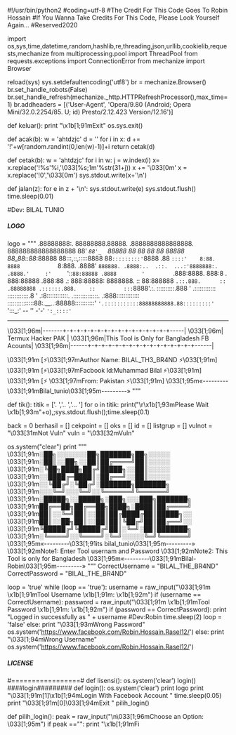 #!/usr/bin/python2
#coding=utf-8
#The Credit For This Code Goes To Robin Hossain
#If You Wanna Take Credits For This Code, Please Look Yourself Again...
#Reserved2020
 
 
import os,sys,time,datetime,random,hashlib,re,threading,json,urllib,cookielib,requests,mechanize
from multiprocessing.pool import ThreadPool
from requests.exceptions import ConnectionError
from mechanize import Browser
 
 
reload(sys)
sys.setdefaultencoding('utf8')
br = mechanize.Browser()
br.set_handle_robots(False)
br.set_handle_refresh(mechanize._http.HTTPRefreshProcessor(),max_time=1)
br.addheaders = [('User-Agent', 'Opera/9.80 (Android; Opera Mini/32.0.2254/85. U; id) Presto/2.12.423 Version/12.16')]
 
 
def keluar():
	print "\x1b[1;91mExit"
	os.sys.exit()
 
 
def acak(b):
    w = 'ahtdzjc'
    d = ''
    for i in x:
        d += '!'+w[random.randint(0,len(w)-1)]+i
    return cetak(d)
 
 
def cetak(b):
    w = 'ahtdzjc'
    for i in w:
        j = w.index(i)
        x= x.replace('!%s'%i,'\033[%s;1m'%str(31+j))
    x += '\033[0m'
    x = x.replace('!0','\033[0m')
    sys.stdout.write(x+'\n')
 
 
def jalan(z):
	for e in z + '\n':
		sys.stdout.write(e)
		sys.stdout.flush()
		time.sleep(0.01)
 
#Dev: BILAL TUNIO
##### LOGO #####
logo = """
                 .88888888:.
                88888888.88888.
              .8888888888888888.
              888888888888888888
              88' _`88'_  `88888
              88 88 88 88  88888
              88_88_::_88_:88888
              88:::,::,:::::8888
              88`:::::::::'`8888
             .88  `::::'    8:88.
            8888            `8:888.
          .8888'             `888888.
         .8888:..  .::.  ...:'8888888:.
        .8888.'     :'     `'::`88:88888
       .8888        '         `.888:8888.
      888:8         .           888:88888
    .888:88        .:           888:88888:
    8888888.       ::           88:888888
    `.::.888.      ::          .88888888
   .::::::.888.    ::         :::`8888'.:.
  ::::::::::.888   '         .::::::::::::
  ::::::::::::.8    '      .:8::::::::::::.
 .::::::::::::::.        .:888:::::::::::::
 :::::::::::::::88:.__..:88888:::::::::::'
  `'.:::::::::::88888888888.88:::::::::'
        `':::_:' -- '' -'-' `':_::::'`
 
---------------------------------------------
\033[1;96m|-------+-+-+-+-+-+-+-+-+-+-+-+-+-+-+-+-----|
\033[1;96m|               Termux Hacker PAK         |
\033[1;96m|This Tool is Only for Bangladesh FB Acounts|
\033[1;96m|------+-+-+-+-+-+-+-+-+-+-+-+-+-+-+-+------|
 
\033[1;91m [⚡\033[1;97mAuthor Name: BILAL_TH3_BR4ND   ⚡\033[1;91m]
\033[1;91m [⚡\033[1;97mFacbook Id:Muhammad Bilal ⚡\033[1;91m]
\033[1;91m [⚡       \033[1;97mFrom: Pakistan    ⚡\033[1;91m]
\033[1;95m«-_-_-_-_-_-_-_-_-\033[1;91mBilal_tunio\033[1;95m-_-_-_-_-_-_-_-_-»
"""
 
def tik():
	titik = ['.   ','..  ','... ']
	for o in titik:
		print("\r\x1b[1;93mPlease Wait \x1b[1;93m"+o),;sys.stdout.flush();time.sleep(0.1)
 
 
back = 0
berhasil = []
cekpoint = []
oks = []
id = []
listgrup = []
vulnot = "\033[31mNot Vuln"
vuln = "\033[32mVuln"
 
os.system("clear")
print  """
\033[1;91m░██╗░░░░░░░██╗███████╗██╗░░░░░
\033[1;91m░██║░░██╗░░██║██╔════╝██║░░░░░
\033[1;91m░╚██╗████╗██╔╝█████╗░░██║░░░░░
\033[1;91m░░████╔═████║░██╔══╝░░██║░░░░░
\033[1;91m░░╚██╔╝░╚██╔╝░███████╗███████╗
\033[1;91m░░░╚═╝░░░╚═╝░░╚══════╝╚══════╝
\033[1;91m░█████╗░░█████╗░███╗░░░███╗███████╗
\033[1;91m██╔══██╗██╔══██╗████╗░████║██╔════╝
\033[1;91m██║░░╚═╝██║░░██║██╔████╔██║█████╗░░
\033[1;91m██║░░██╗██║░░██║██║╚██╔╝██║██╔══╝░░
\033[1;91m╚█████╔╝╚█████╔╝██║░╚═╝░██║███████╗
\033[1;91m░╚════╝░░╚════╝░╚═╝░░░░░╚═╝╚══════╝
\033[1;95m«-_-_-_-_-_-_-_-_-\033[1;91its bilal_tunio\033[1;95m-_-_-_-_-_-_-_-_-»
\033[1;92mNote1: Enter Tool usernam and Password 
\033[1;92mNote2: This Tool is only for Bangladesh
\033[1;95m«-_-_-_-_-_-_-_-_-\033[1;91mBilal-Robin\033[1;95m-_-_-_-_-_-_-_-_-»
 """
CorrectUsername = "BILAL_THE_BR4ND"
CorrectPassword  = "BILAL_THE_BR4ND"
 
loop = 'true'
while (loop == 'true'):
    username = raw_input("\033[1;91m \x1b[1;91mTool Username \x1b[1;91m: \x1b[1;92m")
    if (username == CorrectUsername):
    	password = raw_input("\033[1;91m \x1b[1;91mTool Password \x1b[1;91m: \x1b[1;92m")
        if (password == CorrectPassword):
            print "Logged in successfully as " + username #Dev:Robin
	    time.sleep(2)
            loop = 'false'
        else:
            print "\033[1;93mWrong Password"
            os.system('https://www.facebook.com/Robin.Hossain.Rasel12/')
    else:
        print "\033[1;94mWrong Username"
        os.system('https://www.facebook.com/Robin.Hossain.Rasel12/')
 
##### LICENSE #####
#=================#
def lisensi():
	os.system('clear')
	login()
####login#########
def login():
	os.system('clear')
	print logo
	print "\033[1;91m[1]\x1b[1;94mLogin With Facebook Account  "
        time.sleep(0.05)
	print "\033[1;91m[0]\033[1;94mExit             "
	pilih_login()
 
def pilih_login():
	peak = raw_input("\n\033[1;96mChoose an Option: \033[1;95m")
	if peak =="":
		print "\x1b[1;91mFi
